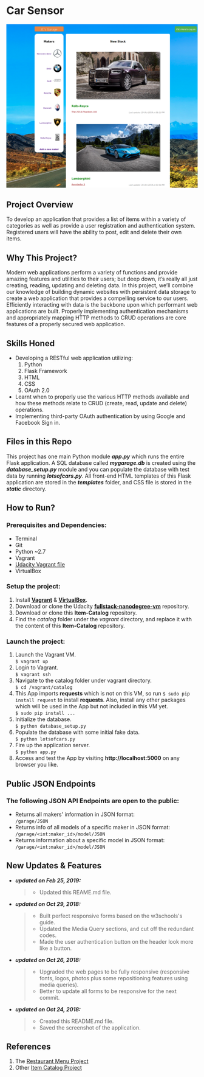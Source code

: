 # Car Sensor

![Screenshot](/screenshot.png)


## Project Overview
To develop an application that provides a list of items within a variety of categories as well as provide a user registration and authentication system. Registered users will have the ability to post, edit and delete their own items.


## Why This Project?
Modern web applications perform a variety of functions and provide amazing features and utilities to their users; but deep down, it’s really all just creating, reading, updating and deleting data. In this project, we’ll combine our knowledge of building dynamic websites with persistent data storage to create a web application that provides a compelling service to our users. Efficiently interacting with data is the backbone upon which performant web applications are built. Properly implementing authentication mechanisms and appropriately mapping HTTP methods to CRUD operations are core features of a properly secured web application.
    

## Skills Honed
+ Developing a RESTful web application utilizing:
    1. Python
    2. Flask Framework
    3. HTML
    4. CSS
    5. OAuth 2.0
+ Learnt when to properly use the various HTTP methods available and how these methods relate to CRUD (create, read, update and delete) operations.
+ Implementing third-party OAuth authentication by using Google and Facebook Sign in.


## Files in this Repo
This project has one main Python module _**app.py**_ which runs the entire Flask application. A SQL database called _**mygarage.db**_ is created using the _**database_setup.py**_ module and you can populate the database with test data by running _**lotsofcars.py**_. All front-end HTML templates of this Flask application are stored in the _**templates**_ folder, and CSS file is stored in the _**static**_ directory.


## How to Run?
### Prerequisites and Dependencies:
* Terminal
* Git
* Python ~2.7
* Vagrant
* [Udacity Vagrant file](https://github.com/udacity/fullstack-nanodegree-vm)
* VirtualBox

### Setup the project:
1. Install [**Vagrant**](https://www.vagrantup.com/downloads.html) & [**VirtualBox**](https://www.virtualbox.org/wiki/Downloads).
2. Download or clone the Udacity [**fullstack-nanodegree-vm**](https://github.com/udacity/fullstack-nanodegree-vm) repository.
3. Download or clone this **Item-Catalog** repository.
4. Find the _catalog_ folder under the _vagrant_ directory, and replace it with the content of this **Item-Catalog** repository.

### Launch the project:
1. Launch the Vagrant VM.  
    ```$ vagrant up```
2. Login to Vagrant.  
    ```$ vagrant ssh```
3. Navigate to the catalog folder under vagrant directory.  
    ```$ cd /vagrant/catalog```
4. This App imports **requests** which is not on this VM, so run `$ sudo pip install request` to install **requests**. Also, install any other packages which will be used in the App but not included in this VM yet.  
    ```$ sudo pip install ...```
5. Initialize the database.  
    ```$ python database_setup.py```
6. Populate the database with some initial fake data.  
    ```$ python lotsofcars.py```
7. Fire up the application server.  
    ```$ python app.py```
8. Access and test the App by visiting **http://localhost:5000** on any browser you like.


## Public JSON Endpoints
### The following JSON API Endpoints are open to the public:
* Returns all makers' information in JSON format:  
    ```/garage/JSON```
* Returns info of all models of a specific maker in JSON format:  
    ```/garage/<int:maker_id>/model/JSON```
* Returns information about a specific model in JSON format:  
    ```/garage/<int:maker_id>/model/JSON```


## New Updates & Features
- _**updated on Feb 25, 2019:**_
    >- Updated this REAME.md file.

- _**updated on Oct 29, 2018:**_
    >- Built perfect responsive forms based on the w3schools's guide.
    >- Updated the Media Query sections, and cut off the redundant codes.
    >- Made the user authentication button on the header look more like a button.

- _**updated on Oct 26, 2018:**_
    >- Upgraded the web pages to be fully responsive (responsive fonts, logos, photos plus some repositioning features using media queries).
    >- Better to update all forms to be responsive for the next commit.

- _**updated on Oct 24, 2018:**_
    >- Created this README.md file.
    >- Saved the screenshot of the application.


## References
1. The [Restaurant Menu Project](https://github.com/YuezhouLu/OAuth2.0)
2. Other [Item Catalog Project](https://github.com/gmawji/item-catalog)